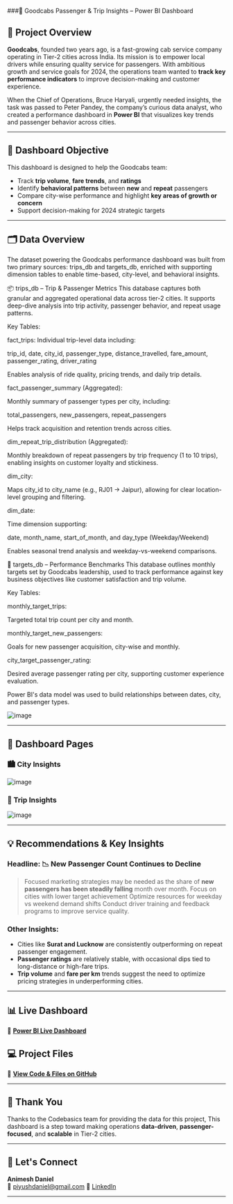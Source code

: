 ###🚖 Goodcabs Passenger & Trip Insights – Power BI Dashboard

## 📌 Project Overview
**Goodcabs**, founded two years ago, is a fast-growing cab service company operating in Tier-2 cities across India. Its mission is to empower local drivers while ensuring quality service for passengers. With ambitious growth and service goals for 2024, the operations team wanted to **track key performance indicators** to improve decision-making and customer experience.

When the Chief of Operations, Bruce Haryali, urgently needed insights, the task was passed to Peter Pandey, the company’s curious data analyst, who created a performance dashboard in **Power BI** that visualizes key trends and passenger behavior across cities.

---

## 🎯 Dashboard Objective
This dashboard is designed to help the Goodcabs team:
- Track **trip volume**, **fare trends**, and **ratings**
- Identify **behavioral patterns** between **new** and **repeat** passengers
- Compare city-wise performance and highlight **key areas of growth or concern**
- Support decision-making for 2024 strategic targets

---

## 🗂️ Data Overview
The dataset powering the Goodcabs performance dashboard was built from two primary sources: trips_db and targets_db, enriched with supporting dimension tables to enable time-based, city-level, and behavioral insights.

📦 trips_db – Trip & Passenger Metrics
This database captures both granular and aggregated operational data across tier-2 cities. It supports deep-dive analysis into trip activity, passenger behavior, and repeat usage patterns.

Key Tables:

fact_trips: Individual trip-level data including:

trip_id, date, city_id, passenger_type, distance_travelled, fare_amount, passenger_rating, driver_rating

Enables analysis of ride quality, pricing trends, and daily trip details.

fact_passenger_summary (Aggregated):

Monthly summary of passenger types per city, including:

total_passengers, new_passengers, repeat_passengers

Helps track acquisition and retention trends across cities.

dim_repeat_trip_distribution (Aggregated):

Monthly breakdown of repeat passengers by trip frequency (1 to 10 trips), enabling insights on customer loyalty and stickiness.

dim_city:

Maps city_id to city_name (e.g., RJ01 → Jaipur), allowing for clear location-level grouping and filtering.

dim_date:

Time dimension supporting:

date, month_name, start_of_month, and day_type (Weekday/Weekend)

Enables seasonal trend analysis and weekday-vs-weekend comparisons.

🎯 targets_db – Performance Benchmarks
This database outlines monthly targets set by Goodcabs leadership, used to track performance against key business objectives like customer satisfaction and trip volume.

Key Tables:

monthly_target_trips:

Targeted total trip count per city and month.

monthly_target_new_passengers:

Goals for new passenger acquisition, city-wise and monthly.

city_target_passenger_rating:

Desired average passenger rating per city, supporting customer experience evaluation.

Power BI's data model was used to build relationships between dates, city, and passenger types. 

![image](https://github.com/user-attachments/assets/e4a58581-2eb7-421f-ace0-f3f4e2e79c29)

---

## 📄 Dashboard Pages

### 🏙 City Insights

![image](https://github.com/user-attachments/assets/8f0ffc52-e1c9-48ef-96c6-5f760d45d9fe)


### 🧍 Trip Insights

![image](https://github.com/user-attachments/assets/9e826ace-2dc7-4257-97b7-4789ec516581)


---

## 💡 Recommendations & Key Insights

### Headline: 📉 New Passenger Count Continues to Decline
> Focused marketing strategies may be needed as the share of **new passengers has been steadily falling** month over month.
> Focus on cities with lower target achievement
> Optimize resources for weekday vs weekend demand shifts
> Conduct driver training and feedback programs to improve service quality.

### Other Insights:
- Cities like **Surat and Lucknow** are consistently outperforming on repeat passenger engagement.
- **Passenger ratings** are relatively stable, with occasional dips tied to long-distance or high-fare trips.
- **Trip volume** and **fare per km** trends suggest the need to optimize pricing strategies in underperforming cities.

---

## 📊 Live Dashboard
🔗 **[Power BI Live Dashboard]([#](https://app.powerbi.com/view?r=eyJrIjoiNzNiYTM3N2MtZTQwYi00NjgxLWFmNmQtZGE4NTIzZTUzMjFhIiwidCI6ImM2ZTU0OWIzLTVmNDUtNDAzMi1hYWU5LWQ0MjQ0ZGM1YjJjNCJ9))**

## 💻 Project Files
📂 **[View Code & Files on GitHub](#)**

---

## 🙏 Thank You
Thanks to the Codebasics team for providing the data for this project, This dashboard is a step toward making operations **data-driven**, **passenger-focused**, and **scalable** in Tier-2 cities.

---

## 🔗 Let's Connect
**Animesh Daniel**  
📧 piyushdaniel@gmail.com
🔗 [LinkedIn](https://www.linkedin.com/in/animeshdaniel)

---
